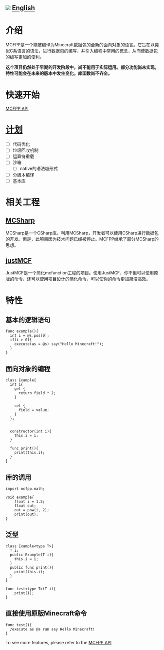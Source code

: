 ![](https://user-images.githubusercontent.com/90548686/236462051-b901f99c-bdef-435c-8ca2-0dda37b25285.png)
[English](./README.md)
------------

# 介绍

MCFPP是一个能被编译为Minecraft数据包的全新的面向对象的语言。它旨在以类似C系语言的语法，进行数据包的编写，并引入编程中常用的概念，从而使数据包的编写更加的便利。

**这个项目仍然处于早期的开发阶段中，尚不能用于实际运用。部分功能尚未实现，特性可能会在未来的版本中发生变化。库函数尚不齐全。**

# 快速开始

[MCFPP API](https://www.mcfpp.top)

# [计划](./TODO_CN.md)

* [ ] 代码优化
* [ ] 垃圾回收机制
* [ ] 运算符重载  
* [ ] 沙箱  
    * [ ] native的语法糖形式  
* [ ] 分版本编译  
* [ ] 基本库

# 相关工程

## [MCSharp](https://github.com/Voziv/MCSharp)

MCSharp是一个CSharp库。利用MCSharp，开发者可以使用CSharp进行数据包的开发。但是，此项目因为技术问题已经被停止。MCFPP继承了部分MCSharp的思想。

## [justMCF](https://github.com/XiLaiTL/JustMCF)

JustMCF是一个简化mcfunction工程的项目。使用JustMCF，你不但可以使用原版的命令，还可以使用项目设计的简化命令，可以使你的命令更加简洁高效。

# 特性

## 基本的逻辑语句

```
func example(){
  int i = @s.pos[0];
  if(i > 0){
    execute(as = @s) say("Hello Minecraft!");
  }
}
```

## 面向对象的编程

```
class Example{
  int i{
    get {
      return field * 2;
    }
    
    set {
      field = value;
    }
  };
  
  
  constructor(int i){
    this.i = i;
  }
  
  func print(){
    print(this.i);
  }
}
```

## 库的调用

```
import mcfpp.math;

void example{
    float i = 1.5;
    float out;
    out = pow(i, 2);
    print(out);
}
```

## 泛型

```
class Example<type T>{
  T i;
  public Example(T i){
    this.i = i;
  }
  public func print(){
    print(this.i);
  }
}

func test<type T>(T i){
    print(i);
}
```

## 直接使用原版Minecraft命令

```
func test(){
  /execute as @a run say Hello Minecraft!
}
```

To see more features, please refer to the [MCFPP API](https://www.mcfpp.top)